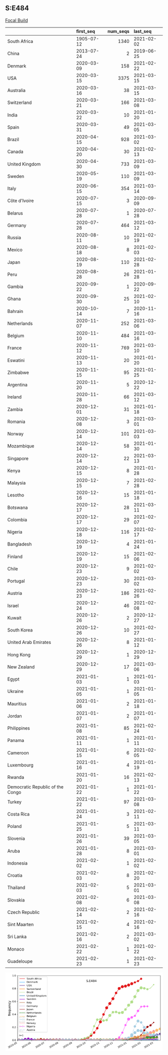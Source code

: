 

## S:E484
[Focal Build](https://nextstrain.org/groups/neherlab/ncov/S.E484?c=gt-S_484)

|                                  | first_seq   |   num_seqs | last_seq   |
|:---------------------------------|:------------|-----------:|:-----------|
| South Africa                     | 1905-07-12  |       1340 | 2021-02-02 |
| China                            | 2013-07-24  |          2 | 2019-06-25 |
| Denmark                          | 2020-03-09  |        158 | 2021-02-22 |
| USA                              | 2020-03-15  |       3375 | 2021-03-15 |
| Australia                        | 2020-03-16  |         38 | 2021-03-15 |
| Switzerland                      | 2020-03-21  |        166 | 2021-03-08 |
| India                            | 2020-03-22  |         10 | 2021-01-20 |
| Spain                            | 2020-03-31  |         49 | 2021-03-05 |
| Brazil                           | 2020-04-15  |        928 | 2021-03-02 |
| Canada                           | 2020-04-20  |         30 | 2021-02-13 |
| United Kingdom                   | 2020-04-30  |        733 | 2021-03-09 |
| Sweden                           | 2020-05-19  |        110 | 2021-03-09 |
| Italy                            | 2020-06-15  |        354 | 2021-03-14 |
| Côte d'Ivoire                    | 2020-07-15  |          3 | 2020-09-09 |
| Belarus                          | 2020-07-28  |          1 | 2020-07-28 |
| Germany                          | 2020-07-28  |        464 | 2021-03-12 |
| Russia                           | 2020-08-11  |         10 | 2021-02-19 |
| Mexico                           | 2020-08-18  |          8 | 2021-02-03 |
| Japan                            | 2020-08-19  |        110 | 2021-02-28 |
| Peru                             | 2020-08-28  |         26 | 2021-01-28 |
| Gambia                           | 2020-09-22  |          1 | 2020-09-22 |
| Ghana                            | 2020-09-30  |         25 | 2021-02-10 |
| Bahrain                          | 2020-10-14  |          7 | 2020-11-16 |
| Netherlands                      | 2020-11-07  |        252 | 2021-03-06 |
| Belgium                          | 2020-11-10  |        484 | 2021-03-16 |
| France                           | 2020-11-12  |        769 | 2021-03-10 |
| Eswatini                         | 2020-11-13  |         20 | 2021-01-20 |
| Zimbabwe                         | 2020-11-15  |         95 | 2021-01-25 |
| Argentina                        | 2020-11-20  |          5 | 2020-12-22 |
| Ireland                          | 2020-11-28  |         66 | 2021-03-12 |
| Zambia                           | 2020-12-01  |         31 | 2021-01-18 |
| Romania                          | 2020-12-08  |          3 | 2021-03-01 |
| Norway                           | 2020-12-14  |        101 | 2021-03-03 |
| Mozambique                       | 2020-12-14  |         58 | 2021-01-30 |
| Singapore                        | 2020-12-14  |         22 | 2021-03-13 |
| Kenya                            | 2020-12-15  |          8 | 2021-01-28 |
| Malaysia                         | 2020-12-15  |          7 | 2021-02-28 |
| Lesotho                          | 2020-12-16  |         15 | 2021-01-18 |
| Botswana                         | 2020-12-17  |         28 | 2021-03-11 |
| Colombia                         | 2020-12-17  |         29 | 2021-02-07 |
| Nigeria                          | 2020-12-18  |        116 | 2021-02-17 |
| Bangladesh                       | 2020-12-19  |          4 | 2021-01-24 |
| Finland                          | 2020-12-19  |         15 | 2021-02-06 |
| Chile                            | 2020-12-23  |          9 | 2021-02-02 |
| Portugal                         | 2020-12-23  |         30 | 2021-03-02 |
| Austria                          | 2020-12-23  |        186 | 2021-02-26 |
| Israel                           | 2020-12-24  |         46 | 2021-02-08 |
| Kuwait                           | 2020-12-26  |          2 | 2020-12-27 |
| South Korea                      | 2020-12-26  |         10 | 2021-02-27 |
| United Arab Emirates             | 2020-12-26  |          8 | 2021-01-12 |
| Hong Kong                        | 2020-12-29  |          1 | 2020-12-29 |
| New Zealand                      | 2020-12-29  |         17 | 2021-03-06 |
| Egypt                            | 2021-01-03  |          1 | 2021-01-03 |
| Ukraine                          | 2021-01-05  |          1 | 2021-01-05 |
| Mauritius                        | 2021-01-06  |          2 | 2021-01-18 |
| Jordan                           | 2021-01-07  |          2 | 2021-01-07 |
| Philippines                      | 2021-01-08  |         85 | 2021-02-24 |
| Panama                           | 2021-01-11  |          1 | 2021-01-11 |
| Cameroon                         | 2021-01-15  |          6 | 2021-02-05 |
| Luxembourg                       | 2021-01-16  |          4 | 2021-01-19 |
| Rwanda                           | 2021-01-20  |         16 | 2021-02-13 |
| Democratic Republic of the Congo | 2021-01-22  |          1 | 2021-01-22 |
| Turkey                           | 2021-01-22  |         97 | 2021-03-08 |
| Costa Rica                       | 2021-01-24  |          3 | 2021-02-11 |
| Poland                           | 2021-01-25  |          5 | 2021-03-11 |
| Slovenia                         | 2021-01-26  |         39 | 2021-03-05 |
| Aruba                            | 2021-01-28  |          8 | 2021-03-01 |
| Indonesia                        | 2021-02-02  |          1 | 2021-02-02 |
| Croatia                          | 2021-02-03  |          8 | 2021-02-20 |
| Thailand                         | 2021-02-03  |          5 | 2021-03-01 |
| Slovakia                         | 2021-02-08  |          6 | 2021-03-08 |
| Czech Republic                   | 2021-02-14  |          2 | 2021-02-16 |
| Sint Maarten                     | 2021-02-15  |          4 | 2021-02-16 |
| Sri Lanka                        | 2021-02-16  |          2 | 2021-03-02 |
| Monaco                           | 2021-02-22  |          1 | 2021-02-22 |
| Guadeloupe                       | 2021-02-23  |          1 | 2021-02-23 |

![Overall trends S.E484](/overall_trends_figures/overall_trends_S.E484.png)